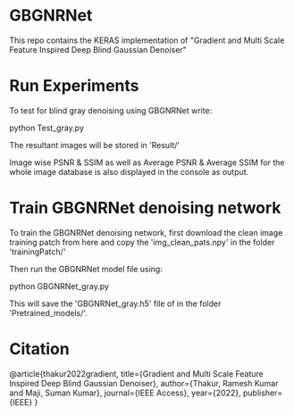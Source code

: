 # GBGNRNet
This repo contains the KERAS implementation of "Gradient and Multi Scale Feature Inspired Deep Blind Gaussian Denoiser"

# Run Experiments

To test for blind gray denoising using GBGNRNet write:

python Test_gray.py

The resultant images will be stored in 'Result/'

Image wise PSNR & SSIM as well as Average PSNR & Average SSIM for the whole image database is also displayed in the console as output.

# Train GBGNRNet denoising network

To train the GBGNRNet denoising network, first download the clean image training patch from here and copy the 'img_clean_pats.npy' in the folder 'trainingPatch/'

Then run the GBGNRNet model file using:

python GBGNRNet_gray.py

This will save the 'GBGNRNet_gray.h5' file of in the folder 'Pretrained_models/'.

# Citation
@article{thakur2022gradient,
  title={Gradient and Multi Scale Feature Inspired Deep Blind Gaussian Denoiser},
  author={Thakur, Ramesh Kumar and Maji, Suman Kumar},
  journal={IEEE Access},
  year={2022},
  publisher={IEEE}
}
